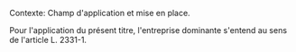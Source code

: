 Contexte: Champ d'application et mise en place.

Pour l'application du présent titre, l'entreprise dominante s'entend au sens de l'article L. 2331-1.